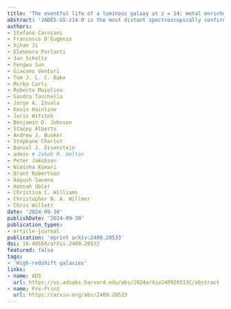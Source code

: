 ```yaml
---
title: 'The eventful life of a luminous galaxy at z = 14: metal enrichment, feedback, and low gas fraction?'
abstract: 'JADES-GS-z14-0 is the most distant spectroscopically confirmed galaxy so far, at {{< math >}}$z > 14${{< /math >}}. With a UV magnitude of {{< math >}}$-20.81${{< /math >}}, it is one of the most luminous galaxies at cosmic dawn and its half-light radius of {{< math >}}$260\ \mathrm{pc}${{< /math >} means that stars dominate the observed UV emission. We report the ALMA detection of {{< math >}}$\mathrm{[OIII]}88\mu\mathrm{m}${{< /math >}} line emission with a significance of {{< math >}}$6.67\sigma${{< /math >}} and at a frequency of {{< math >}}$223.524\ \mathrm{GHz}${{< /math >}}, corresponding to a redshift of {{< math >}}$14.1796 \pm 0.0007${{< /math >}}, which is consistent with the candidate {{< math >}}$\mathrm{CIII]}${{< /math >}} line detected in the NIRSpec spectrum. At this spectroscopic redshift, the Lyman break identified with NIRSpec requires a damped {{< math >}}$\mathrm{Lyman}-\alpha${{< /math >}} absorber with a column density of {{< math >}}$\mathrm{log}_{10}(N_{\mathrm{HI}}/\mathrm{cm}^{2}) = 22.23${{< /math >}}. The total {{< math >}}$\mathrm{[OIII]}88\mu\mathrm{m}${{< /math >}} luminosity ({{< math >}}$\mathrm{log}_{10}(L_{\mathrm{[OIII]}}/L_{\odot}) = 8.3 \pm 0.1${{< /math >}}) is fully consistent with the local {{< math >}}$L_{\mathrm{[OIII]}}-\mathrm{SFR}${{< /math >}} relation. Based on the {{< math >}}$L_{\mathrm{[OIII]}}/\mathrm{SFR}${{< /math >}}, we infer a gas-phase metallicity {{< math >}}$> 0.1\ Z_{\odot}${{< /math >}}, which is somewhat unexpected given the weakness of the UV emission lines. Using prospector SED modeling and combining the ALMA data with JWST observations, we find {{< math >}}$Z = 0.17\ Z_{\odot}${{< /math >}} and an escape fraction of ionizing photons of {{< math >}}$20\%${{< /math >}}, which is necessary to explain the UV spectrum. We measure an {{< math >}}$\mathrm{[OIII]}5007\mathrm{\AA}/\mathrm{[OIII]}88\mu\mathrm{m}${{< /math >}} line flux ratio between {{< math >}}$1${{< /math >}} and {{< math >}}$10${{< /math >}}, resulting in an upper limit to the electron density of roughly {{< math >}}$300\ \mathrm{cm}^{-3}${{< /math >}}, which is lower than those measured in other {{< math >}}$\mathrm{high}-z${{< /math >}} luminous galaxies. The {{< math >}}$\mathrm{[OIII]}88\mu\mathrm{m}${{< /math >}} emission line is spectrally resolved, with a FWHM of {{< math >}}$100\ \mathrm{km/s}${{< /math >}}, resulting in a dynamical mass of {{< math >}}$\mathrm{log}_{10}(M_{\mathrm{dyn}}/M_{\odot}) = 9.0 \pm 0.2${{< /math >}}. This value is comparable to the stellar mass derived from the SED fitting, which implies a very low gas fraction. Past radiation-driven outflows may have cleared the galaxy from the gas, reducing the gas fraction and thus increasing the escape fraction of ionizing photons.'
authors:
- Stefano Carniani
- Francesco D'Eugenio
- Xihan Ji
- Eleonora Parlanti
- Jan Scholtz
- Fengwu Sun
- Giacomo Venturi
- Tom J. L. C. Bakx
- Mirko Curti
- Roberto Maiolino
- Sandro Tacchella
- Jorge A. Zavala
- Kevin Hainline
- Joris Witstok
- Benjamin D. Johnson
- Stacey Alberts
- Andrew J. Bunker
- Stéphane Charlot
- Daniel J. Eisenstein
- admin # Jakob M. Helton
- Peter Jakobsen
- Nimisha Kumari
- Brant Robertson
- Aayush Saxena
- Hannah Übler
- Christina C. Williams
- Christopher N. A. Willmer
- Chris Willott
date: '2024-09-30'
publishDate: '2024-09-30'
publication_types:
- article-journal
publication: 'eprint arXiv:2409.20533'
doi: 10.48550/arXiv.2409.20533
featured: false
tags:
- 'High-redshift galaxies'
links:
- name: ADS
  url: https://ui.adsabs.harvard.edu/abs/2024arXiv240920533C/abstract
- name: Pre-Print
  url: https://arxiv.org/abs/2409.20533
---
```

